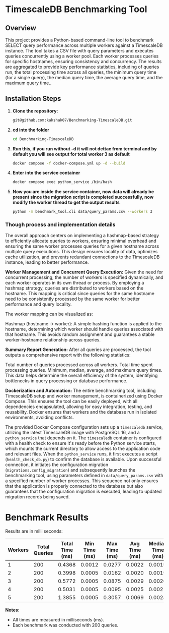 # TimescaleDB Benchmarking Tool

## Overview
This project provides a Python-based command-line tool to benchmark SELECT query performance across multiple workers against a TimescaleDB instance. The tool takes a CSV file with query parameters and executes queries concurrently using a worker pool. Each worker processes queries for specific hostnames, ensuring consistency and concurrency. The results are aggregated to provide key performance statistics, including of queries run, the total processing time across all queries, the minimum query time (for a single query), the median query time, the average query time, and the maximum query time..



## Installation Steps

1. **Clone the repository:**
   ```bash
   git@github.com:kakshak07/Benchmarking-TimescaleDB.git

2. **cd into the folder** 
   ```bash
   cd Benchmarking-TimescaleDB
3. **Run this, if you run without -d it will not dettac from terminal and by default you will see output for total worker 3 as default** 
   ```bash
   docker compose -f docker-compose.yml up -d --build
4. **Enter into the service container** 
   ```bash
   docker compose exec python_service /bin/bash

4. **Now you are inside the service container, now data will already be present since the migration script is completed successfully, now modify the worker thread to get the output results** 
   ```bash
   python -m benchmark_tool.cli data/query_params.csv --workers 3

### Though process and implementation details
The overall approach centers on implementing a hashmap-based strategy to efficiently allocate queries to workers, ensuring minimal overhead and ensuring the same worker processes queries for a given hostname across multiple query executions. This design ensures locality of data, optimizes cache utilization, and prevents redundant connections to the TimescaleDB instance, leading to better performance.


**Worker Management and Concurrent Query Execution:** Given the need for concurrent processing, the number of workers is specified dynamically, and each worker operates in its own thread or process. By employing a hashmap strategy, queries are distributed to workers based on the hostname. This mapping is critical since queries for the same hostname need to be consistently processed by the same worker for better performance and query locality.

The worker mapping can be visualized as:

Hashmap (hostname → worker): A simple hashing function is applied to the hostname, determining which worker should handle queries associated with that hostname. This avoids random assignment and guarantees a stable worker-hostname relationship across queries.


**Summary Report Generation:** After all queries are processed, the tool outputs a comprehensive report with the following statistics:

Total number of queries processed across all workers.
Total time spent processing queries.
Minimum, median, average, and maximum query times. This data helps determine the overall efficiency of the system, identifying bottlenecks in query processing or database performance.

**Dockerization and Automation:** The entire benchmarking tool, including TimescaleDB setup and worker management, is containerized using Docker Compose. This ensures the tool can be easily deployed, with all dependencies encapsulated, allowing for easy integration, testing, and reusability. Docker ensures that workers and the database run in isolated environments, avoiding conflicts.


The provided Docker Compose configuration sets up a `timescaledb` service, utilizing the latest TimescaleDB image with PostgreSQL 16, and a `python_service` that depends on it. The `timescaledb` container is configured with a health check to ensure it's ready before the Python service starts, which mounts the current directory to allow access to the application code and relevant files. When the `python_service` runs, it first executes a script (`health_check_db.py`) to confirm the database is available. Upon successful connection, it initiates the configuration migration (`migrations.config_migration`) and subsequently launches the benchmarking tool, using parameters defined in `data/query_params.csv` with a specified number of worker processes. This sequence not only ensures that the application is properly connected to the database but also guarantees that the configuration migration is executed, leading to updated migration records being saved.

# Benchmark Results

Results are in milli seconds:

| Workers | Total Queries | Total Time (ms) | Min Time (ms) | Max Time (ms) | Avg Time (ms) | Median Time (ms) |
|---------|---------------|----------------|---------------|---------------|---------------|------------------|
| 1       | 200           | 0.4368         | 0.0012        | 0.0277        | 0.0022        | 0.0019           |
| 2       | 200           | 0.3998         | 0.0005        | 0.0162        | 0.0020        | 0.0019           |
| 3       | 200           | 0.5772         | 0.0005        | 0.0875        | 0.0029        | 0.0020           |
| 4       | 200           | 0.5031         | 0.0005        | 0.0095        | 0.0025        | 0.0021           |
| 5       | 200           | 1.3855         | 0.0005        | 0.3057        | 0.0069        | 0.0024           |


**Notes:**
- All times are measured in milliseconds (ms).
- Each benchmark was conducted with 200 queries.